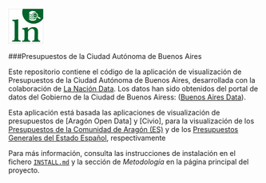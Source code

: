 ![Logo de La Nación Data](budget_app/static/assets/LNdata70x70.jpg)

###Presupuestos de la Ciudad Autónoma de Buenos Aires

Este repositorio contiene el código de la aplicación de visualización de Presupuestos de la Ciudad Autónoma de Buenos Aires, desarrollada con la colaboración de [La Nación Data][1]. Los datos han sido obtenidos del portal de datos del Gobierno de la Ciudad de Buenos Airess: ([Buenos Aires Data][2]). 

Esta aplicación está basada las aplicaciones de visualización de presupuestos de [Aragón Open Data] y [Civio], para la visualización de los [Presupuestos de la Comunidad de Aragón (ES)][5] y de los [Presupuestos Generales del Estado Español][6], respectivamente


Para más información, consulta las instrucciones de instalación en el fichero [`INSTALL.md`](INSTALL.md) y la sección de *Metodología* en la página principal del proyecto.

[1]: http://www.lanacion.com.ar/data
[2]: http://data.buenosaires.gob.ar/
[3]: https://github.com/aragonopendata/presupuesto
[4]: https://github.com/civio/presupuesto-pge
[5]: http://presupuesto.aragon.es/
[6]: http://dondevanmisimpuestos.es/